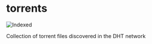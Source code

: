 torrents 
========
![Indexed](https://img.shields.io/badge/indexed-145776-blue)

Collection of torrent files discovered in the DHT network
